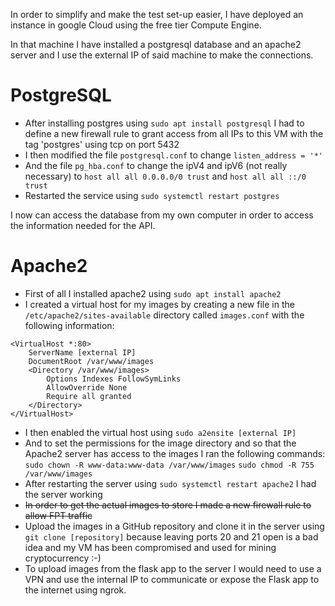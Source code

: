 In order to simplify and make the test set-up easier, I have deployed an instance in google Cloud using the free tier Compute Engine.

In that machine I have installed a postgresql database and an apache2 server and I use the external IP of said machine to make the connections.

# PostgreSQL 
* After installing postgres using ```sudo apt install postgresql``` I had to define a new firewall rule to grant access from all IPs to this VM with the tag 'postgres' using tcp on port 5432
* I then modified the file ```postgresql.conf``` to change ```listen_address = '*'```
* And the file ```pg_hba.conf``` to change the ipV4 and ipV6 (not really necessary) to ```host all all 0.0.0.0/0 trust``` and ```host all all ::/0 trust```
* Restarted the service using ```sudo systemctl restart postgres```

I now can access the database from my own computer in order to access the information needed for the API.

# Apache2 
* First of all I installed apache2 using ```sudo apt install apache2```
* I created a virtual host for my images by creating a new file in the ```/etc/apache2/sites-available``` directory called ```images.conf``` with the following information:

```
<VirtualHost *:80>
    ServerName [external IP]
    DocumentRoot /var/www/images
    <Directory /var/www/images>
        Options Indexes FollowSymLinks
        AllowOverride None
        Require all granted
    </Directory>
</VirtualHost>
```
* I then enabled the virtual host using ```sudo a2ensite [external IP]```
* And to set the permissions for the image directory and so that the Apache2 server has access to the images I ran the following commands: ```sudo chown -R www-data:www-data /var/www/images``` ```sudo chmod -R 755 /var/www/images```
* After restarting the server using ```sudo systemctl restart apache2``` I had the server working
* ~~In order to get the actual images to store I made a new firewall rule to allow FPT traffic~~
* Upload the images in a GitHub repository and clone it in the server using ```git clone [repository]``` because leaving ports 20 and 21 open is a bad idea and my VM has been compromised and used for mining cryptocurrency :-)
* To upload images from the flask app to the server I would need to use a VPN and use the internal IP to communicate or expose the Flask app to the internet using ngrok.